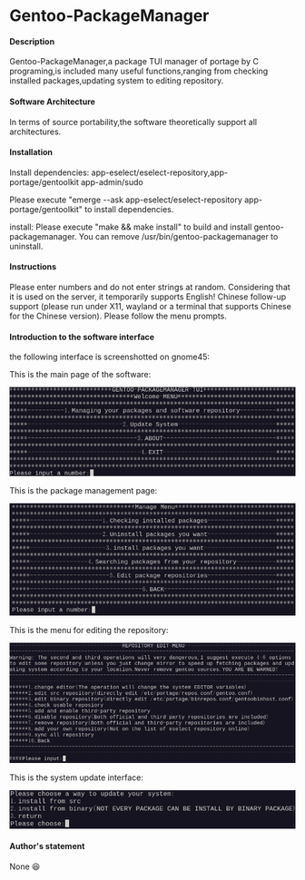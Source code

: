 # Gentoo-PackageManager

#### Description

Gentoo-PackageManager,a package TUI manager of portage by C programing,is included many useful functions,ranging from checking installed packages,updating system to editing repository.

#### Software Architecture

In terms of source portability,the software theoretically support all architectures.

#### Installation

Install dependencies:
app-eselect/eselect-repository,app-portage/gentoolkit app-admin/sudo

Please execute "emerge --ask app-eselect/eselect-repository app-portage/gentoolkit" to install dependencies.

install:
Please execute "make && make install" to build and install gentoo-packagemanager.
You can remove /usr/bin/gentoo-packagemanager to uninstall.

#### Instructions

Please enter numbers and do not enter strings at random.
Considering that it is used on the server, it temporarily supports English! Chinese follow-up support (please run under X11, wayland or a terminal that supports Chinese for the Chinese version).
Please follow the menu prompts.

#### Introduction to the software interface

the following interface is screenshotted on gnome45:

This is the main page of the software:

![Figure 0](images/823e5dbdd6b03d0f55c3900960ef887bdc7c79767b1495900db92746db44013e.png)

This is the package management page:

![Figure 1](images/f9cce90da395b82b5a0cea467b83f00e5a4788b8d82c2130bd9b47092e5fb0ec.png)

This is the menu for editing the repository:

![Figure 2](images/13c2833c8458bdfbb4136ec176db9c92bb6a58e333f49c21498082ac2c29f3ad.png)

This is the system update interface:

![Figure 3](images/ff5d2da03c9b02f1b27c6e4cb74f11f2e11956e6023bed70a0e08ecbf17ec781.png)

#### Author's statement

None :laughing:
